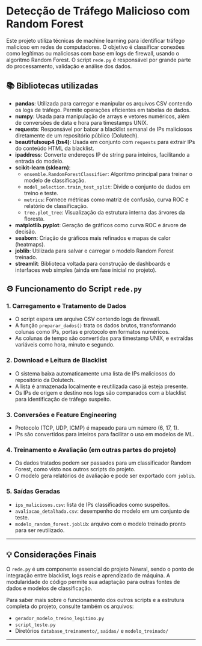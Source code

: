 # Detecção de Tráfego Malicioso com Random Forest

Este projeto utiliza técnicas de machine learning para identificar tráfego malicioso em redes de computadores. O objetivo é classificar conexões como legítimas ou maliciosas com base em logs de firewall, usando o algoritmo Random Forest. O script `rede.py` é responsável por grande parte do processamento, validação e análise dos dados.

## 📚 Bibliotecas utilizadas

- **pandas**: Utilizada para carregar e manipular os arquivos CSV contendo os logs de tráfego. Permite operações eficientes em tabelas de dados.
- **numpy**: Usada para manipulação de arrays e vetores numéricos, além de conversões de data e hora para timestamps UNIX.
- **requests**: Responsável por baixar a blacklist semanal de IPs maliciosos diretamente de um repositório público (Dolutech).
- **beautifulsoup4 (bs4)**: Usada em conjunto com `requests` para extrair IPs do conteúdo HTML da blacklist.
- **ipaddress**: Converte endereços IP de string para inteiros, facilitando a entrada do modelo.
- **scikit-learn (sklearn)**:
  - `ensemble.RandomForestClassifier`: Algoritmo principal para treinar o modelo de classificação.
  - `model_selection.train_test_split`: Divide o conjunto de dados em treino e teste.
  - `metrics`: Fornece métricas como matriz de confusão, curva ROC e relatório de classificação.
  - `tree.plot_tree`: Visualização da estrutura interna das árvores da floresta.
- **matplotlib.pyplot**: Geração de gráficos como curva ROC e árvore de decisão.
- **seaborn**: Criação de gráficos mais refinados e mapas de calor (heatmaps).
- **joblib**: Utilizada para salvar e carregar o modelo Random Forest treinado.
- **streamlit**: Biblioteca voltada para construção de dashboards e interfaces web simples (ainda em fase inicial no projeto).

## ⚙️ Funcionamento do Script `rede.py`

### 1. Carregamento e Tratamento de Dados

- O script espera um arquivo CSV contendo logs de firewall.
- A função `preparar_dados()` trata os dados brutos, transformando colunas como IPs, portas e protocolo em formatos numéricos.
- As colunas de tempo são convertidas para timestamp UNIX, e extraídas variáveis como hora, minuto e segundo.

### 2. Download e Leitura de Blacklist

- O sistema baixa automaticamente uma lista de IPs maliciosos do repositório da Dolutech.
- A lista é armazenada localmente e reutilizada caso já esteja presente.
- Os IPs de origem e destino nos logs são comparados com a blacklist para identificação de tráfego suspeito.

### 3. Conversões e Feature Engineering

- Protocolo (TCP, UDP, ICMP) é mapeado para um número (6, 17, 1).
- IPs são convertidos para inteiros para facilitar o uso em modelos de ML.

### 4. Treinamento e Avaliação (em outras partes do projeto)

- Os dados tratados podem ser passados para um classificador Random Forest, como visto nos outros scripts do projeto.
- O modelo gera relatórios de avaliação e pode ser exportado com `joblib`.

### 5. Saídas Geradas

- `ips_maliciosos.csv`: lista de IPs classificados como suspeitos.
- `avaliacao_detalhada.csv`: desempenho do modelo em um conjunto de teste.
- `modelo_random_forest.joblib`: arquivo com o modelo treinado pronto para ser reutilizado.

---

## 💡 Considerações Finais

O `rede.py` é um componente essencial do projeto Newral, sendo o ponto de integração entre blacklist, logs reais e aprendizado de máquina. A modularidade do código permite sua adaptação para outras fontes de dados e modelos de classificação.

Para saber mais sobre o funcionamento dos outros scripts e a estrutura completa do projeto, consulte também os arquivos:
- `gerador_modelo_treino_legitimo.py`
- `script_teste.py`
- Diretórios `database_treinamento/`, `saidas/` e `modelo_treinado/`

---


